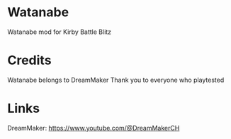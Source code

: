 # Watanabe
Watanabe mod for Kirby Battle Blitz

# Credits
Watanabe belongs to DreamMaker
Thank you to everyone who playtested

# Links
DreamMaker: https://www.youtube.com/@DreamMakerCH
